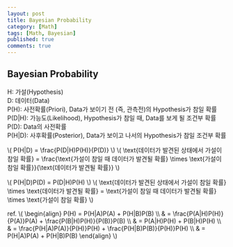 ```yaml
---
layout: post
title: Bayesian Probability
category: [Math]
tags: [Math, Bayesian]
published: true
comments: true
---
```


Bayesian Probability
----------------

H: 가설(Hypothesis)  
D: 데이터(Data)  
P(H): 사전확률(Priori), Data가 보이기 전 (즉, 관측전)의 Hypothesis가 참일 확률  
P(D|H): 가능도(Likelihood), Hypothesis가 참일 때, Data를 보게 될 조건부 확률  
P(D): Data의 사전확률   
P(H|D): 사후확률(Posterior), Data가 보이고 나서의 Hypothesis가 참일 조건부 확률  


\\( P(H|D) = \frac{P(D|H)P(H)}{P(D)} \\)
\\( \text{데이터가 발견된 상태에서 가설이 참일 확률} = \frac{\text{가설이 참일 때 데이터가 발견될 확률} \times \text{가설이 참일 확률}}{\text{데이터가 발견될 확률}} \\)

\\( P(H|D)P(D) = P(D|H)P(H) \\)
\\( \text{데이터가 발견된 상태에서 가설이 참일 확률} \times \text{데이터가 발견될 확률} = \text{가설이 참일 때 데이터가 발견될 확률} \times \text{가설이 참일 확률} \\)

ref.
\\( \begin{align} 
  P(H) = P(H|A)P(A) + P(H|B)P(B)
\\\\ & = \frac{P(A|H)P(H)}{P(A)}P(A) + \frac{P(B|H)P(H)}{P(B)}P(B) 
\\\\ & = P(A|H)P(H) + P(B|H)P(H)
\\\\ & = \frac{P(H|A)P(A)}{P(H)}P(H) + \frac{P(H|B)P(B)}{P(H)}P(H)
\\\\ & = P(H|A)P(A) + P(H|B)P(B)
\end{align} \\)
